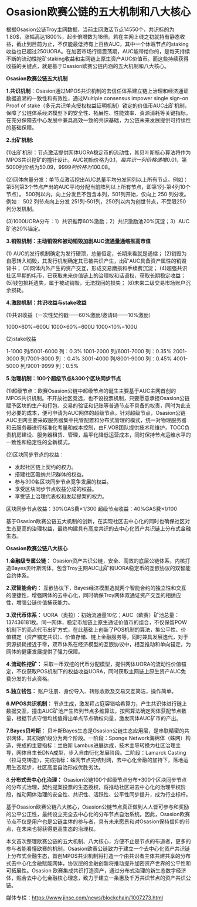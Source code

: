 # **Osasion欧赛公链的五大机制和八大核心**

根据Osasion公链Troy主网数据，当前主网激活节点14550个，共识标的为1.80$，涨幅高达1800%，起步倍增数为18倍。若在主网上线之初就持有静态收益，截止到目前为止，不仅能最低持有上百枚AUC，其中一个休眠节点的staking收益也已超过250UORA。在加密市场行情震荡期，AUC能带给你的，是每天持续不断的流动性挖矿staking收益和主网链上原生资产AUC价值币。而这些持续获得收益的关键点，就是基于Osasion欧赛公链内涵的五大机制和八大核心。

**Osasion欧赛公链五大机制**

**1.共识机制**：Osasion通过MPOS共识机制的去信任体系建立链上治理和经济通证数据追溯的一致性和有效性，通过Multiple consensus impower single sign-on Proof of stake（多元共识单点授权权益证明机制）锁定的价值币AUC出矿机制，保障了公链体系经济模型下的安全性、拓展性、性能效率、资源消耗等关键指标，在充分保障去中心发展中兼具高效一致的共识基础，为公链未来发展提供可持续性的基础保障。

**2.出矿机制:**

(1)出矿机制：节点激活提供网体UORA稳定币的流动性，其贝叶斯核心算法将作为MPOS共识挖矿的撞针设计。AUC初始价格为0.1$，每共识一列价格递增0.01$，第5000列价格为50.09$，9999列价格为100.08$。

(2)网体向量分发：单节点激活挖出AUC总量平均分发同列以上所有节点。例如：第5列第3个节点产出的AUC平均分配当前阵列以上所有节点，即第1列-第4列10个节点）。
500列以内，向上分发且不包含本列，501列开始，仅向上 250 列分发。例如： 502 列节点向上分发 251列-501列，250列以内为创世节点，不受限250列分发机制。

(3)1000UORA分布：1）共识推荐60%激励；2）共识激励池20%沉淀；3）AUC矿池20%锚定。

**3.销毁机制：主动销毁和被动销毁加剧AUC流通量通缩推高市值**

(1) AUC的发行机制确定为发行硬顶，总量恒定，长期来看就是通缩；
(2)销毁为自愿转入销毁，其发行机制确定其已被共识产生，出矿AUC具备资产属性的销毁背书；
(3)网体内外产生的资产交互，形成交易磨损和手续费沉淀；
(4)超强共识社区早期的屯币，已获取未来价值链上的治理权和话语权，获取长期稳定收益；
(5)钱包损耗遗失，属于被动销毁，无法找回的损失；
(6)未来二级交易市场账户沉余损耗。

**4.激励机制：共识收益与stake收益**

(1)共识收益（一次性契约戳——60%激励/邀请码——10%激励）

1000×60%=600U
1000×60%=600U
1000×10%=100U

(2)stake收益

1-1000 列/5001-6000 列：0.3%
1001-2000 列/6001-7000 列：0.35%
2001-3000 列/7001-8000 列 ：0.4%
3001-4000 列/8001-9000 列：0.45%
4001-5000 列/9001-9999 列：0.5%

**5.治理机制：100个超级节点&300个区块同步节点**

(1)超级节点：欧赛Osasion公链中超级节点的诞生主要基于AUC主网首创的MPOS共识机制。不开放社区竞选，也不设投票机制，只要愿意承担Osasion公链赋予区块的生产和打包、交易的验证和记账等普通节点不具备的权责，同时为此支付必要的成本，便可申请为AUC网体的超级节点。针对超级节点，Osasion公链AUC主网主要采取服务器集中托管配置和分布式管理的模式，统一对物理服务器和云服务器进行标准化考量和成本控制，由F.VOB团队提供技术和维护，TOCC负责机房建设、服务器租赁、管理，扁平化降低运营成本，同时保持节点运维水平的一致性和稳定性的全新模式。

(2)区块同步节点的权益：

 - 发起社区链上契约的权力。
 - 搭建社区吸纳共识群体的权益。
 - 参与300名区块同步节点竞争发展的权益。
 - 享受区块同步节点收益分成的权益。
 - 享受链上治理代表权和发起提案的权力。

区块同步节点收益：30%GAS费×1/300
超级节点收益：40%GAS费×1/100

基于Osasion欧赛公链五大机制的创新，在实现社区去中心化的同时也确保社区对生态更高的治理权益，最终构建具有高度共识的去中心化资产共识链上分布式金融生态。

**Osasion欧赛公链八大核心**

**1.金融级专属公链：**
Osasion资产共识公链，安全、高效的底层公链体系，内核打造Bayes贝叶斯网体，包含Troy主网AUC出矿和UORA稳定币的互嵌协议的双智能合约体系。

**2.双智能合约：**
互嵌协议下，Bayes经济模型造就两个智能合约的独立性和交互的便捷性，增强网体的去中心化，同时确保Troy网体双通证资产交互的相适应性，增强公链价值捕获能力。

**3.双代币体系：**
UORA（奥拉）：初始流通量10亿；AUC（欧赛）矿池总量：137436181枚。同一网体，稳定币加链上原生通证价值币的组合，不仅保留POW机制下的亮点代币出矿方式，在此基础上创新了POS机制的算法，集公平性、价值锚定（资产锚定共识）、价值存储、链上金融服务等，同时兼具发展迭代，对于资源损耗接近于零，双币体系在经济模型的互嵌协议中，相互推动和单向锚定，为网体的健康发展提供了强力保障。

**4.流动性挖矿：**
采取一币双挖的代币分配模型，提供网体UORA的流动性价值锚定，不仅获取POS机制下的权益收益UORA，同时获取主网链上原生资产AUC免费分发的节点资格。

**5.独立钱包：**
账户注册、身份导入、转账收款及交易交互简洁，操作简单。

**6.MPOS共识机制：**
节点生成，激发拜占庭容错哈希算力，产生共识体进行链上数据交互，撞击AUC矿池产生阵列节点多维算法，按照算法确定网体获配节点数量，根据节点守恒均线值得出单点节点确权向量，激发网体AUC矿币的产出。

**7.Bayes贝叶斯：**
贝叶斯Bayes生态是Osasion公链生态应用层，是串联精密的共识网体，其初始阶段分为两个阶段。一阶段：Sponge Network海绵体（蛛网）构造，完成的主要指标：兰伯斯 Lambus进展达成，技术主导转换为社区治理主导，网体自生长DNA成型，步入自由衍化发展阶段。二阶段：Lamarck Casting（拉马克铸造），完成指标：蛛网节点完结封网，去中心化金融的加持下，落地运用生态起步，社区高度自治形成优胜劣汰。

8.**分布式去中心化治理：**
Osasion公链100个超级节点分布+300个区块同步节点的分布式治理，契约提案投票的生态授权，将推动社区进去中心化的治理平权阶段，推动网体治理的安全性、共识性、活跃性、公平性同步提升，成为行业标杆。

基于Osasion欧赛公链八大核心，Osasion公链节点真正做到人人皆可参与和奖励的公平公正性，最终设立完全去中心化的分布节点自治系统。因此，Osasion欧赛节点不仅是用户也是公链主体的参与者，具有未来愿景和对Osasion保持信仰的节点，在未来也将获得更高生态的治理权。

本文首次整理欧赛公链的五大机制、八大核心，方便不止是节点的布道者，更多的参与者能看懂欧赛的机制，Osasion欧赛公链致力于建立一个去中心化资产共识链上分布式金融生态，首创MPOS共识机制将打造一个由共识者主体共建共享的分布式去中心化金融赋能网体，协议层的金融创新将推动提升加密资产世界的公平性和可拓展性。Osasion 欧赛集成共识打造资产，通过分布式治理的新生态数字经济体，贴合去中心化金融核心理念，致力于建立一条惠及千万共识节点的资产共识公链。

媒体专栏：https://www.jinse.com/news/blockchain/1007273.html
